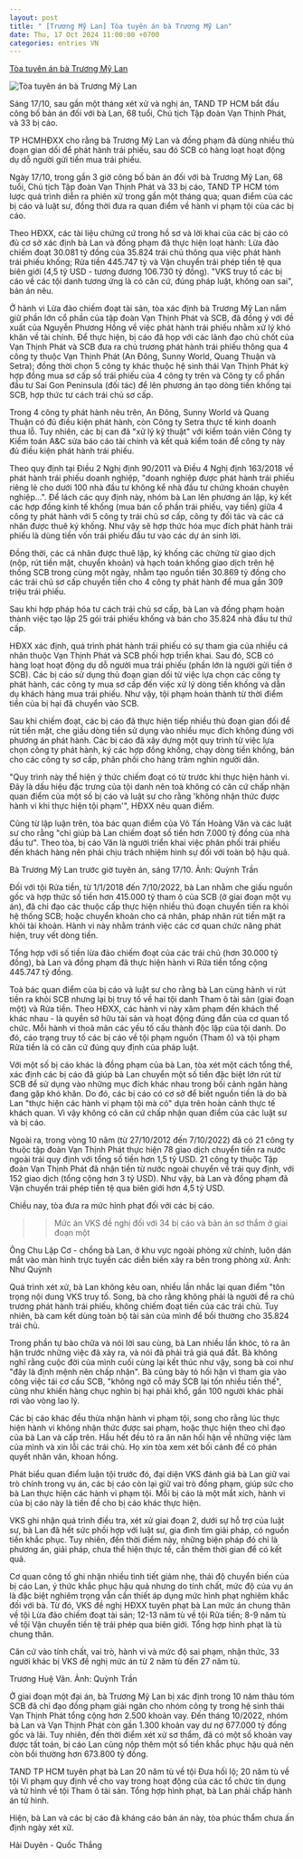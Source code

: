 ```yaml
---
layout: post
title: " [Trương Mỹ Lan] Tòa tuyên án bà Trương Mỹ Lan"
date: Thu, 17 Oct 2024 11:00:00 +0700
categories: entries VN
---
```

[Tòa tuyên án bà Trương Mỹ Lan](https://vnexpress.net/toa-tuyen-an-ba-truong-my-lan-4804926.html)

![Tòa tuyên án bà Trương Mỹ Lan](https://i2-vnexpress.vnecdn.net/2024/10/17/cf2e5c643a9e83c0da8f-1-1729127-1498-7008-1729127554.jpg?w=1200&h=0&q=100&dpr=1&fit=crop&s=1mnwqR0JFFMLtv6dV5opHA)

Sáng 17/10, sau gần một tháng xét xử và nghị án, TAND TP HCM bắt đầu công bố bản án đối với bà Lan, 68 tuổi, Chủ tịch Tập đoàn Vạn Thịnh Phát, và 33 bị cáo.

TP HCMHĐXX cho rằng bà Trương Mỹ Lan và đồng phạm đã dùng nhiều thủ đoạn gian dối để phát hành trái phiếu, sau đó SCB có hàng loạt hoạt động dụ dỗ người gửi tiền mua trái phiếu.

Ngày 17/10, trong gần 3 giờ công bố bản án đối với bà Trương Mỹ Lan, 68 tuổi, Chủ tịch Tập đoàn Vạn Thịnh Phát và 33 bị cáo, TAND TP HCM tóm lược quá trình diễn ra phiên xử trong gần một tháng qua; quan điểm của các bị cáo và luật sư, đồng thời đưa ra quan điểm về hành vi phạm tội của các bị cáo.

Theo HĐXX, các tài liệu chứng cứ trong hồ sơ và lời khai của các bị cáo có đủ cơ sở xác định bà Lan và đồng phạm đã thực hiện loạt hành: Lừa đảo chiếm đoạt 30.081 tỷ đồng của 35.824 trái chủ thông qua việc phát hành trái phiếu khống; Rửa tiền 445.747 tỷ và Vận chuyển trái phép tiền tệ qua biên giới (4,5 tỷ USD - tương đương 106.730 tỷ đồng). "VKS truy tố các bị cáo về các tội danh tương ứng là có căn cứ, đúng pháp luật, không oan sai", bản án nêu.

Ở hành vi Lừa đảo chiếm đoạt tài sản, tòa xác định bà Trương Mỹ Lan nắm giữ phần lớn cổ phần của tập đoàn Vạn Thịnh Phát và SCB, đã đồng ý với đề xuất của Nguyễn Phương Hồng về việc phát hành trái phiếu nhằm xử lý khó khăn về tài chính. Để thực hiện, bị cáo đã họp với các lãnh đạo chủ chốt của Vạn Thịnh Phát và SCB đưa ra chủ trương phát hành trái phiếu thông qua 4 công ty thuộc Vạn Thịnh Phát (An Đông, Sunny World, Quang Thuận và Setra); đồng thời chọn 5 công ty khác thuộc hệ sinh thái Vạn Thịnh Phát ký hợp đồng mua sơ cấp số trái phiếu của 4 công ty trên và Công ty cổ phần đầu tư Sai Gon Peninsula (đối tác) để lên phương án tạo dòng tiền khống tại SCB, hợp thức tư cách trái chủ sơ cấp.

Trong 4 công ty phát hành nêu trên, An Đông, Sunny World và Quang Thuận có đủ điều kiện phát hành, còn Công ty Setra thực tế kinh doanh thua lỗ. Tuy nhiên, các bị can đã "xử lý kỹ thuật" với kiểm toán viên Công ty Kiểm toán A&C sửa báo cáo tài chính và kết quả kiểm toán để công ty này đủ điều kiện phát hành trái phiếu.

Theo quy định tại Điều 2 Nghị định 90/2011 và Điều 4 Nghị định 163/2018 về phát hành trái phiếu doanh nghiệp, "doanh nghiệp được phát hành trái phiếu riêng lẻ cho dưới 100 nhà đầu tư không kể nhà đầu tư chứng khoán chuyên nghiệp...". Để lách các quy định này, nhóm bà Lan lên phương án lập, ký kết các hợp đồng kinh tế khống (mua bán cổ phần trái phiếu, vay tiền) giữa 4 công ty phát hành với 5 công ty trái chủ sơ cấp, công ty đối tác và các cá nhân được thuê ký khống. Như vậy sẽ hợp thức hóa mục đích phát hành trái phiếu là dùng tiền vốn trái phiếu đầu tư vào các dự án sinh lời.

Đồng thời, các cá nhân được thuê lập, ký khống các chứng từ giao dịch (nộp, rút tiền mặt, chuyển khoản) và hạch toán khống giao dịch trên hệ thống SCB trong cùng một ngày, nhằm tạo nguồn tiền 30.869 tỷ đồng cho các trái chủ sơ cấp chuyển tiền cho 4 công ty phát hành để mua gần 309 triệu trái phiếu.

Sau khi hợp pháp hóa tư cách trái chủ sơ cấp, bà Lan và đồng phạm hoàn thành việc tạo lập 25 gói trái phiếu khống và bán cho 35.824 nhà đầu tư thứ cấp.

HĐXX xác định, quá trình phát hành trái phiếu có sự tham gia của nhiều cá nhân thuộc Vạn Thịnh Phát và SCB phối hợp triển khai. Sau đó, SCB có hàng loạt hoạt động dụ dỗ người mua trái phiếu (phần lớn là người gửi tiền ở SCB). Các bị cáo sử dụng thủ đoạn gian dối từ việc lựa chọn các công ty phát hành, các công ty mua sơ cấp đến việc xử lý dòng tiền khống và dẫn dụ khách hàng mua trái phiếu. Như vậy, tội phạm hoàn thành từ thời điểm tiền của bị hại đã chuyển vào SCB.

Sau khi chiếm đoạt, các bị cáo đã thực hiện tiếp nhiều thủ đoạn gian đối để rút tiền mặt, che giấu dòng tiền sử dụng vào nhiều mục đích không đúng với phương án phát hành. Các bị cáo đã xây dựng một quy trình từ việc lựa chọn công ty phát hành, ký các hợp đồng khống, chạy dòng tiền khống, bán cho các công ty sơ cấp, phân phối cho hàng trăm nghìn người dân.

"Quy trình này thể hiện ý thức chiếm đoạt có từ trước khi thực hiện hành vi. Đây là dấu hiệu đặc trưng của tội danh nên toà không có căn cứ chấp nhận quan điểm của một số bị cáo và luật sư cho rằng 'không nhận thức được hành vi khi thực hiện tội phạm'", HĐXX nêu quan điểm.

Cũng từ lập luận trên, tòa bác quan điểm của Võ Tấn Hoàng Văn và các luật sư cho rằng "chỉ giúp bà Lan chiếm đoạt số tiền hơn 7.000 tỷ đồng của nhà đầu tư". Theo tòa, bị cáo Văn là người triển khai việc phân phối trái phiếu đến khách hàng nên phải chịu trách nhiệm hình sự đối với toàn bộ hậu quả.

Bà Trương Mỹ Lan trước giờ tuyên án, sáng 17/10. Ảnh: Quỳnh Trần

Đối với tội Rửa tiền, từ 1/1/2018 đến 7/10/2022, bà Lan nhằm che giấu nguồn gốc và hợp thức số tiền hơn 415.000 tỷ tham ô của SCB (ở giai đoạn một vụ án), đã chỉ đạo các thuộc cấp thực hiện nhiều thủ đoạn chuyển tiền ra khỏi hệ thống SCB; hoặc chuyển khoản cho cá nhân, pháp nhân rút tiền mặt ra khỏi tài khoản. Hành vi này nhằm tránh việc các cơ quan chức năng phát hiện, truy vết dòng tiền.

Tổng hợp với số tiền lừa đảo chiếm đoạt của các trái chủ (hơn 30.000 tỷ đồng), bà Lan và đồng phạm đã thực hiện hành vi Rửa tiền tổng cộng 445.747 tỷ đồng.

Toà bác quan điểm của bị cáo và luật sư cho rằng bà Lan cùng hành vi rút tiền ra khỏi SCB nhưng lại bị truy tố về hai tội danh Tham ô tài sản (giai đoạn một) và Rửa tiền. Theo HĐXX, các hành vi này xâm phạm đến khách thể khác nhau - là quyền sở hữu tài sản và hoạt động đúng đắn của cơ quan tổ chức. Mỗi hành vi thoả mãn các yếu tố cấu thành độc lập của tội danh. Do đó, cáo trạng truy tố các bị cáo về tội phạm nguồn (Tham ô) và tội phạm Rửa tiền là có căn cứ đúng quy định của pháp luật.

Với một số bị cáo khác là đồng phạm của bà Lan, tòa xét một cách tổng thể, xác định các bị cáo đã giúp bà Lan chuyển một số tiền đặc biệt lớn rút từ SCB để sử dụng vào những mục đích khác nhau trong bối cảnh ngân hàng đang gặp khó khăn. Do đó, các bị cáo có cơ sở để biết nguồn tiền là do bà Lan "thực hiện các hành vi phạm tội mà có" dựa trên hoàn cảnh thực tế khách quan. Vì vậy không có căn cứ chấp nhận quan điểm của các luật sư và bị cáo.

Ngoài ra, trong vòng 10 năm (từ 27/10/2012 đến 7/10/2022) đã có 21 công ty thuộc tập đoàn Vạn Thịnh Phát thực hiện 78 giao dịch chuyển tiền ra nước ngoài trái quy định với tổng số tiền hơn 1,5 tỷ USD. 21 công ty thuộc Tập đoàn Vạn Thịnh Phát đã nhận tiền từ nước ngoài chuyển về trái quy định, với 152 giao dịch (tổng cộng hơn 3 tỷ USD). Như vậy, bà Lan và đồng phạm đã Vận chuyển trái phép tiền tệ qua biên giới hơn 4,5 tỷ USD.

Chiều nay, tòa đưa ra mức hình phạt đối với các bị cáo.

>> Mức án VKS đề nghị đối với 34 bị cáo và bản án sơ thẩm ở giai đoạn một

Ông Chu Lập Cơ - chồng bà Lan, ở khu vực ngoài phòng xử chính, luôn dán mắt vào màn hình trực tuyến các diễn biến xảy ra bên trong phòng xử. Ảnh: Như Quỳnh

Quá trình xét xử, bà Lan không kêu oan, nhiều lần nhắc lại quan điểm "tôn trọng nội dung VKS truy tố. Song, bà cho rằng không phải là người đề ra chủ trương phát hành trái phiếu, không chiếm đoạt tiền của các trái chủ. Tuy nhiên, bà cam kết dùng toàn bộ tài sản của mình để bồi thường cho 35.824 trái chủ.

Trong phần tự bào chữa và nói lời sau cùng, bà Lan nhiều lần khóc, tỏ ra ân hận trước những việc đã xảy ra, và nói đã phải trả giá quá đắt. Bà không nghĩ rằng cuộc đời của mình cuối cùng lại kết thúc như vậy, song bà coi như "đây là định mệnh nên chấp nhận". Bà cũng bày tỏ hối hận vì tham gia vào công việc tái cơ cấu SCB, "không ngờ cỗ máy SCB lại tốn nhiều tiền thế", cũng như khiến hàng chục nghìn bị hại phải khổ, gần 100 người khác phải rơi vào vòng lao lý.

Các bị cáo khác đều thừa nhận hành vi phạm tội, song cho rằng lúc thực hiện hành vi không nhận thức được sai phạm, hoặc thực hiện theo chỉ đạo của bà Lan và cấp trên. Hầu hết đều tỏ ra ăn năn hối hận về những việc làm của mình và xin lỗi các trái chủ. Họ xin tòa xem xét bối cảnh để có phán quyết nhân văn, khoan hồng.

Phát biểu quan điểm luận tội trước đó, đại diện VKS đánh giá bà Lan giữ vai trò chính trong vụ án, các bị cáo còn lại giữ vai trò đồng phạm, giúp sức cho bà Lan thực hiện các hành vi phạm tội. Mỗi bị cáo là một mắt xích, hành vi của bị cáo này là tiền đề cho bị cáo khác thực hiện.

VKS ghi nhận quá trình điều tra, xét xử giai đoạn 2, dưới sự hỗ trợ của luật sư, bà Lan đã hết sức phối hợp với luật sư, gia đình tìm giải pháp, có nguồn tiền khắc phục. Tuy nhiên, đến thời điểm này, những biện pháp đó chỉ là phương án, giải pháp, chưa thể hiện thực tế, cần thêm thời gian để có kết quả.

Cơ quan công tố ghi nhận nhiều tình tiết giảm nhẹ, thái độ chuyển biến của bị cáo Lan, ý thức khắc phục hậu quả nhưng do tính chất, mức độ của vụ án là đặc biệt nghiêm trọng vẫn cần thiết áp dụng mức hình phạt nghiêm khắc đối với bà. Từ đó, VKS đề nghị HĐXX tuyên phạt bà Lan mức án chung thân về tội Lừa đảo chiếm đoạt tài sản; 12-13 năm tù về tội Rửa tiền; 8-9 năm tù về tội Vận chuyển tiền tệ trái phép qua biên giới. Tổng hợp hình phạt là tù chung thân.

Căn cứ vào tính chất, vai trò, hành vi và mức độ sai phạm, nhận thức, 33 người khác bị VKS đề nghị mức án từ 2 năm tù đến 27 năm tù.

Trương Huệ Vân. Ảnh: Quỳnh Trần

Ở giai đoạn một đại án, bà Trương Mỹ Lan bị xác định trong 10 năm thâu tóm SCB đã chỉ đạo đồng phạm giải ngân cho nhóm công ty trong hệ sinh thái Vạn Thịnh Phát tổng cộng hơn 2.500 khoản vay. Đến tháng 10/2022, nhóm bà Lan và Vạn Thịnh Phát còn gần 1.300 khoản vay dư nợ 677.000 tỷ đồng gốc và lãi. Tuy nhiên, đến thời điểm xét xử sơ thẩm, đã có một số khoản vay được tất toán, bị cáo Lan cũng nộp thêm một số tiền khắc phục hậu quả nên còn bồi thường hơn 673.800 tỷ đồng.

TAND TP HCM tuyên phạt bà Lan 20 năm tù về tội Đưa hối lộ; 20 năm tù về tội Vi phạm quy định về cho vay trong hoạt động của các tổ chức tín dụng và tử hình về tội Tham ô tài sản. Tổng hợp hình phạt, bà Lan phải chấp hành án tử hình.

Hiện, bà Lan và các bị cáo đã kháng cáo bản án này, tòa phúc thẩm chưa ấn định ngày xét xử.

Hải Duyên - Quốc Thắng

